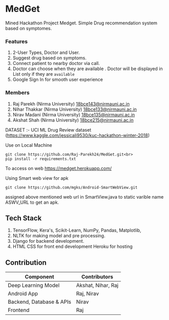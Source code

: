 
# MedGet

Mined Hackathon Project Medget. Simple Drug recommendation system based on symptomes.

### Features

 1. 2-User Types, Doctor and User.
 2. Suggest drug based on symptoms.
 3. Connect patient to nearby doctor via call.
 4. Doctor can choose when they are available . Doctor will be displayed in List only if they are `available`
 5. Google Sign In for smooth user experience

### Members 
1. Raj Parekh (Nirma University)
  18bce143@nirmauni.ac.in<br>
2. Nihar Thakkar (Nirma University)
  18bce133@nirmauni.ac.in<br>
3. Nirav Madani (Nirma University)
  18bce135@nirmauni.ac.in<br>
4. Akshat Shah (Nirma University)
  18bce215@nirmauni.ac.in<br>
  
  
DATASET :-
UCI ML Drug Review dataset<br>
(https://www.kaggle.com/jessicali9530/kuc-hackathon-winter-2018)

Use on Local Machine

    git clone https://github.com/Raj-Parekh24/MedGet.git<br>
    pip install -r requirements.txt

To access on web
https://medget.herokuapp.com/<br>

Using Smart web view for apk

    git clone https://github.com/mgks/Android-SmartWebView.git

assigned above mentioned web url in SmartView.java to static varible name ASWV_URL to get an apk. <br>

## Tech Stack

 1. TensorFlow, Kera's, Scikit-Learn, NumPy, Pandas, Matplotlib, 
 2. NLTK    for making model and pre processing. 
 3. Django for backend development.
 4. HTML CSS for front end development Heroku for hosting

## Contribution
| Component | Contributors |
|--|--|
| Deep Learning Model | Akshat, Nihar, Raj |
| Android App | Raj, Nirav |
| Backend, Database & APIs | Nirav |
| Frontend | Raj |
